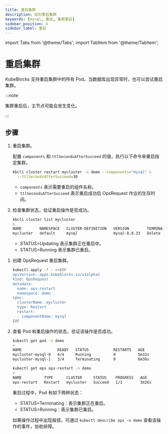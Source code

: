 ```yaml
---
title: 重启集群
description: 如何重启集群
keywords: [mysql, 重启, 集群重启]
sidebar_position: 4
sidebar_label: 重启
---
```


import Tabs from '@theme/Tabs';
import TabItem from '@theme/TabItem';

# 重启集群

KubeBlocks 支持重启集群中的所有 Pod。当数据库出现异常时，也可以尝试重启集群。

:::note

集群重启后，主节点可能会发生变化。

:::

## 步骤

<Tabs>

<TabItem value="kbcli" label="kbcli" default>

1. 重启集群。

   配置 `components` 和 `ttlSecondsAfterSucceed` 的值，执行以下命令来重启指定集群。

   ```bash
   kbcli cluster restart mycluster -n demo --components="mysql" \
     --ttlSecondsAfterSucceed=30
   ```

   - `components` 表示需要重启的组件名称。
   - `ttlSecondsAfterSucceed` 表示重启成功后 OpsRequest 作业的生存时间。

2. 检查集群状态，验证重启操作是否成功。

   ```bash
   kbcli cluster list mycluster
   >
   NAME        NAMESPACE   CLUSTER-DEFINITION   VERSION        TERMINATION-POLICY   STATUS     CREATED-TIME
   mycluster   default     mysql                mysql-8.0.33   Delete               Updating   Jul 05,2024 19:01 UTC+0800
   ```

   - STATUS=Updating 表示集群正在重启中。
   - STATUS=Running 表示集群已重启。

</TabItem>

<TabItem value="kubectl" label="kubectl">

1. 创建 OpsRequest 重启集群。

   ```bash
   kubectl apply -f - <<EOF
   apiVersion: apps.kubeblocks.io/v1alpha1
   kind: OpsRequest
   metadata:
     name: ops-restart
     namespace: demo
   spec:
     clusterName: mycluster
     type: Restart 
     restart:
     - componentName: mysql
   EOF
   ```

2. 查看 Pod 和重启操作的状态，验证该操作是否成功。

   ```bash
   kubectl get pod -n demo
   >
   NAME                READY   STATUS           RESTARTS   AGE
   mycluster-mysql-0   4/4     Running          0          5m32s
   mycluster-mysql-1   3/4     Terminating      0          6m36s

   kubectl get ops ops-restart -n demo
   >
   NAME          TYPE      CLUSTER     STATUS    PROGRESS   AGE
   ops-restart   Restart   mycluster   Succeed   1/1        3m26s
   ```

   重启过程中，Pod 有如下两种状态：

   - STATUS=Terminating：表示集群正在重启。
   - STATUS=Running：表示集群已重启。

   如果操作过程中出现报错，可通过 `kubectl describe ops -n demo` 查看该操作的事件，协助排障。

</TabItem>

</Tabs>
